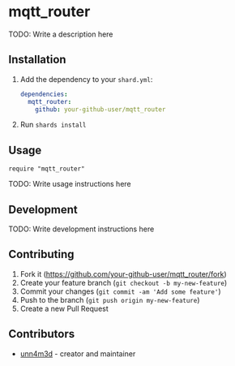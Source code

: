 # mqtt_router

TODO: Write a description here

## Installation

1. Add the dependency to your `shard.yml`:

   ```yaml
   dependencies:
     mqtt_router:
       github: your-github-user/mqtt_router
   ```

2. Run `shards install`

## Usage

```crystal
require "mqtt_router"
```

TODO: Write usage instructions here

## Development

TODO: Write development instructions here

## Contributing

1. Fork it (<https://github.com/your-github-user/mqtt_router/fork>)
2. Create your feature branch (`git checkout -b my-new-feature`)
3. Commit your changes (`git commit -am 'Add some feature'`)
4. Push to the branch (`git push origin my-new-feature`)
5. Create a new Pull Request

## Contributors

- [unn4m3d](https://github.com/your-github-user) - creator and maintainer
